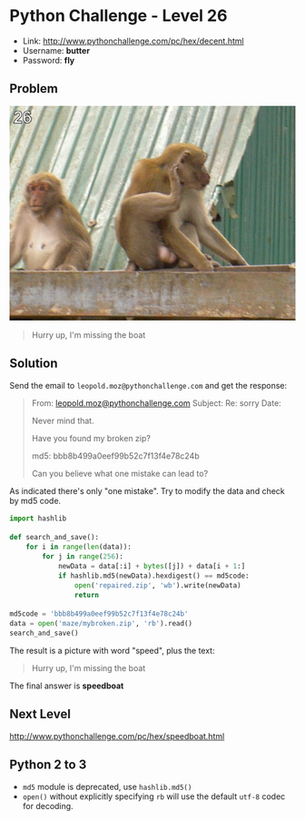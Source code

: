 # Python Challenge - Level 26

- Link: http://www.pythonchallenge.com/pc/hex/decent.html
- Username: **butter**
- Password: **fly**

## Problem

![](src/level_26/decent.jpg)

> Hurry up, I'm missing the boat

## Solution

Send the email to ``leopold.moz@pythonchallenge.com`` and get the response:


> From: leopold.moz@pythonchallenge.com
> Subject: Re: sorry
> Date: 
> 
> Never mind that.
> 
> Have you found my broken zip?
> 
> md5: bbb8b499a0eef99b52c7f13f4e78c24b
> 
> Can you believe what one mistake can lead to?

As indicated there's only "one mistake". Try to modify the data and check by md5 code. 


```python
import hashlib

def search_and_save():
    for i in range(len(data)):
        for j in range(256):
            newData = data[:i] + bytes([j]) + data[i + 1:]
            if hashlib.md5(newData).hexdigest() == md5code:
                open('repaired.zip', 'wb').write(newData)
                return

md5code = 'bbb8b499a0eef99b52c7f13f4e78c24b'
data = open('maze/mybroken.zip', 'rb').read()
search_and_save()
```

The result is a picture with word "speed", plus the text:

> Hurry up, I'm missing the boat

The final answer is **speedboat**


## Next Level

http://www.pythonchallenge.com/pc/hex/speedboat.html

## Python 2 to 3

- ``md5`` module is deprecated, use ``hashlib.md5()``
- ``open()`` without explicitly specifying ``rb`` will use the default ``utf-8`` codec for decoding.
